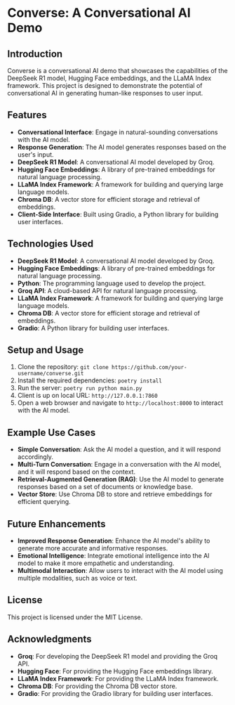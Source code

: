 # Converse: A Conversational AI Demo

## Introduction
Converse is a conversational AI demo that showcases the capabilities of the DeepSeek R1 model, Hugging Face embeddings, and the LLaMA Index framework. This project is designed to demonstrate the potential of conversational AI in generating human-like responses to user input.

## Features
* **Conversational Interface**: Engage in natural-sounding conversations with the AI model.
* **Response Generation**: The AI model generates responses based on the user's input.
* **DeepSeek R1 Model**: A conversational AI model developed by Groq.
* **Hugging Face Embeddings**: A library of pre-trained embeddings for natural language processing.
* **LLaMA Index Framework**: A framework for building and querying large language models.
* **Chroma DB**: A vector store for efficient storage and retrieval of embeddings.
* **Client-Side Interface**: Built using Gradio, a Python library for building user interfaces.

## Technologies Used
* **DeepSeek R1 Model**: A conversational AI model developed by Groq.
* **Hugging Face Embeddings**: A library of pre-trained embeddings for natural language processing.
* **Python**: The programming language used to develop the project.
* **Groq API**: A cloud-based API for natural language processing.
* **LLaMA Index Framework**: A framework for building and querying large language models.
* **Chroma DB**: A vector store for efficient storage and retrieval of embeddings.
* **Gradio**: A Python library for building user interfaces.

## Setup and Usage
1. Clone the repository: `git clone https://github.com/your-username/converse.git`
2. Install the required dependencies: `poetry install`
3. Run the server: `poetry run python main.py`
4. Client is up on local URL:  `http://127.0.0.1:7860`
5. Open a web browser and navigate to `http://localhost:8000` to interact with the AI model.

## Example Use Cases
* **Simple Conversation**: Ask the AI model a question, and it will respond accordingly.
* **Multi-Turn Conversation**: Engage in a conversation with the AI model, and it will respond based on the context.
* **Retrieval-Augmented Generation (RAG)**: Use the AI model to generate responses based on a set of documents or knowledge base.
* **Vector Store**: Use Chroma DB to store and retrieve embeddings for efficient querying.

## Future Enhancements
* **Improved Response Generation**: Enhance the AI model's ability to generate more accurate and informative responses.
* **Emotional Intelligence**: Integrate emotional intelligence into the AI model to make it more empathetic and understanding.
* **Multimodal Interaction**: Allow users to interact with the AI model using multiple modalities, such as voice or text.

## License
This project is licensed under the MIT License.

## Acknowledgments
* **Groq**: For developing the DeepSeek R1 model and providing the Groq API.
* **Hugging Face**: For providing the Hugging Face embeddings library.
* **LLaMA Index Framework**: For providing the LLaMA Index framework.
* **Chroma DB**: For providing the Chroma DB vector store.
* **Gradio**: For providing the Gradio library for building user interfaces.
